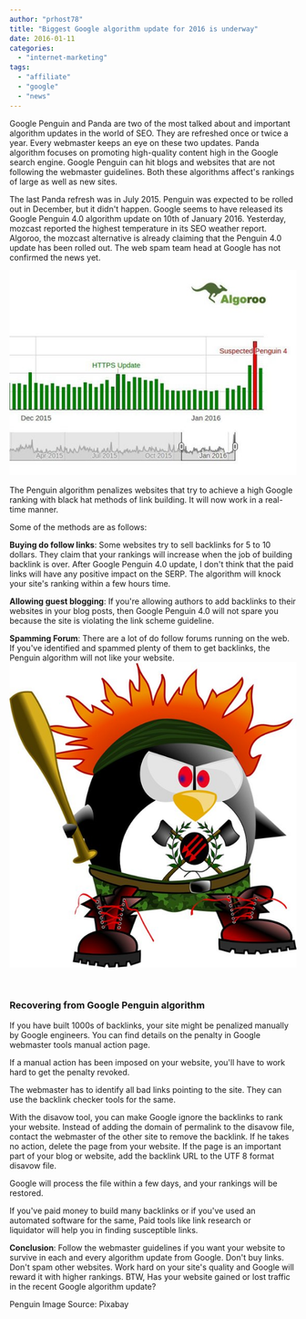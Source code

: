```yaml
---
author: "prhost78"
title: "Biggest Google algorithm update for 2016 is underway"
date: 2016-01-11
categories: 
  - "internet-marketing"
tags: 
  - "affiliate"
  - "google"
  - "news"
---
```


Google Penguin and Panda are two of the most talked about and important algorithm updates in the world of SEO. They are refreshed once or twice a year. Every webmaster keeps an eye on these two updates. Panda algorithm focuses on promoting high-quality content high in the Google search engine. Google Penguin can hit blogs and websites that are not following the webmaster guidelines. Both these algorithms affect's rankings of large as well as new sites.

The last Panda refresh was in July 2015. Penguin was expected to be rolled out in December, but it didn't happen. Google seems to have released its Google Penguin 4.0 algorithm update on 10th of January 2016. Yesterday, mozcast reported the highest temperature in its SEO weather report. Algoroo, the mozcast alternative is already claiming that the Penguin 4.0 update has been rolled out. The web spam team head at Google has not confirmed the news yet.

![Algoroo major google algorithm update](images/Algoroo.jpg)

The Penguin algorithm penalizes websites that try to achieve a high Google ranking with black hat methods of link building. It will now work in a real-time manner.

Some of the methods are as follows:

**Buying do follow links**: Some websites try to sell backlinks for 5 to 10 dollars. They claim that your rankings will increase when the job of building backlink is over. After Google Penguin 4.0 update, I don't think that the paid links will have any positive impact on the SERP. The algorithm will knock your site's ranking within a few hours time.

**Allowing guest blogging**: If you're allowing authors to add backlinks to their websites in your blog posts, then Google Penguin 4.0 will not spare you because the site is violating the link scheme guideline.

**Spamming Forum**: There are a lot of do follow forums running on the web. If you've identified and spammed plenty of them to get backlinks, the Penguin algorithm will not like your website.![Google penguin algorithm update 2016](images/penguin.jpg)

 

### Recovering from Google Penguin algorithm

If you have built 1000s of backlinks, your site might be penalized manually by Google engineers. You can find details on the penalty in Google webmaster tools manual action page.

If a manual action has been imposed on your website, you'll have to work hard to get the penalty revoked.

The webmaster has to identify all bad links pointing to the site. They can use the backlink checker tools for the same.

With the disavow tool, you can make Google ignore the backlinks to rank your website. Instead of adding the domain of permalink to the disavow file, contact the webmaster of the other site to remove the backlink. If he takes no action, delete the page from your website. If the page is an important part of your blog or website, add the backlink URL to the UTF 8 format disavow file.

Google will process the file within a few days, and your rankings will be restored.

If you've paid money to build many backlinks or if you've used an automated software for the same, Paid tools like link research or liquidator will help you in finding susceptible links.

**Conclusion**: Follow the webmaster guidelines if you want your website to survive in each and every algorithm update from Google. Don't buy links. Don't spam other websites. Work hard on your site's quality and Google will reward it with higher rankings. BTW, Has your website gained or lost traffic in the recent Google algorithm update?

Penguin Image Source: Pixabay
